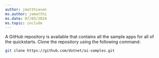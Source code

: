 ```yaml
---
author: jmatthiesen
ms.author: jomatthi
ms.date: 07/03/2024
ms.topic: include
---
```


A GitHub repository is available that contains all the sample apps for all of the quickstarts. Clone the repository using the following command:

```bash
git clone https://github.com/dotnet/ai-samples.git
```

